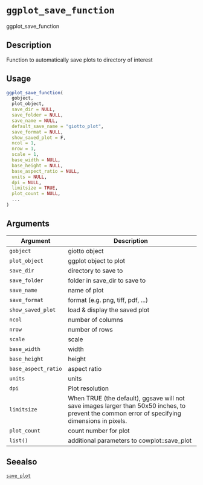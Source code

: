 # `ggplot_save_function`

ggplot_save_function


## Description

Function to automatically save plots to directory of interest


## Usage

```r
ggplot_save_function(
  gobject,
  plot_object,
  save_dir = NULL,
  save_folder = NULL,
  save_name = NULL,
  default_save_name = "giotto_plot",
  save_format = NULL,
  show_saved_plot = F,
  ncol = 1,
  nrow = 1,
  scale = 1,
  base_width = NULL,
  base_height = NULL,
  base_aspect_ratio = NULL,
  units = NULL,
  dpi = NULL,
  limitsize = TRUE,
  plot_count = NULL,
  ...
)
```


## Arguments

Argument      |Description
------------- |----------------
`gobject`     |     giotto object
`plot_object`     |     ggplot object to plot
`save_dir`     |     directory to save to
`save_folder`     |     folder in save_dir to save to
`save_name`     |     name of plot
`save_format`     |     format (e.g. png, tiff, pdf, ...)
`show_saved_plot`     |     load & display the saved plot
`ncol`     |     number of columns
`nrow`     |     number of rows
`scale`     |     scale
`base_width`     |     width
`base_height`     |     height
`base_aspect_ratio`     |     aspect ratio
`units`     |     units
`dpi`     |     Plot resolution
`limitsize`     |     When TRUE (the default), ggsave will not save images larger than 50x50 inches, to prevent the common error of specifying dimensions in pixels.
`plot_count`     |     count number for plot
`list()`     |     additional parameters to cowplot::save_plot


## Seealso

[`save_plot`](#saveplot)


